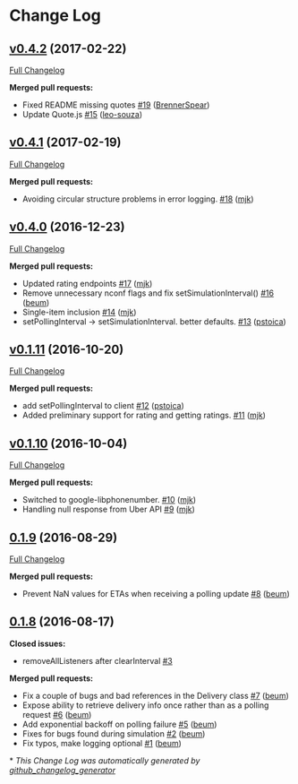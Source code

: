 # Change Log

## [v0.4.2](https://github.com/mjk/uber-rush/tree/v0.4.2) (2017-02-22)
[Full Changelog](https://github.com/mjk/uber-rush/compare/v0.4.1...v0.4.2)

**Merged pull requests:**

- Fixed README missing quotes [\#19](https://github.com/mjk/uber-rush/pull/19) ([BrennerSpear](https://github.com/BrennerSpear))
- Update Quote.js [\#15](https://github.com/mjk/uber-rush/pull/15) ([leo-souza](https://github.com/leo-souza))

## [v0.4.1](https://github.com/mjk/uber-rush/tree/v0.4.1) (2017-02-19)
[Full Changelog](https://github.com/mjk/uber-rush/compare/v0.3.1...v0.4.1)

**Merged pull requests:**

- Avoiding circular structure problems in error logging. [\#18](https://github.com/mjk/uber-rush/pull/18) ([mjk](https://github.com/mjk))

## [v0.4.0](https://github.com/mjk/uber-rush/tree/v0.4.0) (2016-12-23)
[Full Changelog](https://github.com/mjk/uber-rush/compare/v0.1.11...v0.4.0)

**Merged pull requests:**

- Updated rating endpoints [\#17](https://github.com/mjk/uber-rush/pull/17) ([mjk](https://github.com/mjk))
- Remove unnecessary nconf flags and fix setSimulationInterval\(\) [\#16](https://github.com/mjk/uber-rush/pull/16) ([beum](https://github.com/beum))
- Single-item inclusion [\#14](https://github.com/mjk/uber-rush/pull/14) ([mjk](https://github.com/mjk))
- setPollingInterval -\> setSimulationInterval. better defaults. [\#13](https://github.com/mjk/uber-rush/pull/13) ([pstoica](https://github.com/pstoica))

## [v0.1.11](https://github.com/mjk/uber-rush/tree/v0.1.11) (2016-10-20)
[Full Changelog](https://github.com/mjk/uber-rush/compare/v0.1.10...v0.1.11)

**Merged pull requests:**

- add setPollingInterval to client [\#12](https://github.com/mjk/uber-rush/pull/12) ([pstoica](https://github.com/pstoica))
- Added preliminary support for rating and getting ratings. [\#11](https://github.com/mjk/uber-rush/pull/11) ([mjk](https://github.com/mjk))

## [v0.1.10](https://github.com/mjk/uber-rush/tree/v0.1.10) (2016-10-04)
[Full Changelog](https://github.com/mjk/uber-rush/compare/0.1.9...v0.1.10)

**Merged pull requests:**

- Switched to google-libphonenumber. [\#10](https://github.com/mjk/uber-rush/pull/10) ([mjk](https://github.com/mjk))
- Handling null response from Uber API [\#9](https://github.com/mjk/uber-rush/pull/9) ([mjk](https://github.com/mjk))

## [0.1.9](https://github.com/mjk/uber-rush/tree/0.1.9) (2016-08-29)
[Full Changelog](https://github.com/mjk/uber-rush/compare/0.1.8...0.1.9)

**Merged pull requests:**

- Prevent NaN values for ETAs when receiving a polling update [\#8](https://github.com/mjk/uber-rush/pull/8) ([beum](https://github.com/beum))

## [0.1.8](https://github.com/mjk/uber-rush/tree/0.1.8) (2016-08-17)
**Closed issues:**

- removeAllListeners after clearInterval [\#3](https://github.com/mjk/uber-rush/issues/3)

**Merged pull requests:**

- Fix a couple of bugs and bad references in the Delivery class [\#7](https://github.com/mjk/uber-rush/pull/7) ([beum](https://github.com/beum))
- Expose ability to retrieve delivery info once rather than as a polling request [\#6](https://github.com/mjk/uber-rush/pull/6) ([beum](https://github.com/beum))
- Add exponential backoff on polling failure [\#5](https://github.com/mjk/uber-rush/pull/5) ([beum](https://github.com/beum))
- Fixes for bugs found during simulation [\#2](https://github.com/mjk/uber-rush/pull/2) ([beum](https://github.com/beum))
- Fix typos, make logging optional [\#1](https://github.com/mjk/uber-rush/pull/1) ([beum](https://github.com/beum))



\* *This Change Log was automatically generated by [github_changelog_generator](https://github.com/skywinder/Github-Changelog-Generator)*
